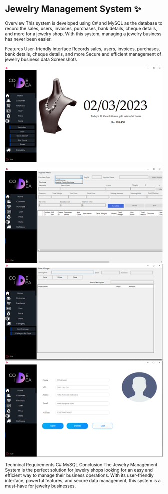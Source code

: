 # Jewelry Management System :sparkles:

Overview
This system is developed using C# and MySQL as the database to record the sales, users, invoices, purchases, bank details, cheque details, and more for a jewelry shop. With this system, managing a jewelry business has never been easier.

Features
User-friendly interface
Records sales, users, invoices, purchases, bank details, cheque details, and more
Secure and efficient management of jewelry business data
Screenshots

![My Image](i1.png)

![My Image](i2.png)
![My Image](i3.png)
![My Image](i4.png)

Technical Requirements
C#
MySQL
Conclusion
The Jewelry Management System is the perfect solution for jewelry shops looking for an easy and efficient way to manage their business operations. With its user-friendly interface, powerful features, and secure data management, this system is a must-have for jewelry businesses.
